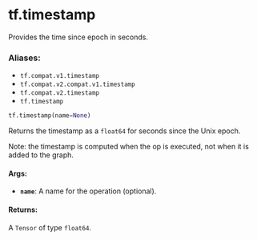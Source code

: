 <div itemscope itemtype="http://developers.google.com/ReferenceObject">
<meta itemprop="name" content="tf.timestamp" />
<meta itemprop="path" content="Stable" />
</div>

# tf.timestamp

Provides the time since epoch in seconds.

### Aliases:

* `tf.compat.v1.timestamp`
* `tf.compat.v2.compat.v1.timestamp`
* `tf.compat.v2.timestamp`
* `tf.timestamp`

``` python
tf.timestamp(name=None)
```

<!-- Placeholder for "Used in" -->

Returns the timestamp as a `float64` for seconds since the Unix epoch.

Note: the timestamp is computed when the op is executed, not when it is added
to the graph.

#### Args:


* <b>`name`</b>: A name for the operation (optional).


#### Returns:

A `Tensor` of type `float64`.
